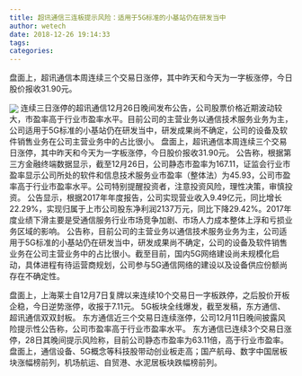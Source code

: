 ```yaml
---
title: 超讯通信三连板提示风险：适用于5G标准的小基站仍在研发当中
author: wetech
date: 2018-12-26 19:14:33
tags: 
categories: 
---
```

盘面上，超讯通信本周连续三个交易日涨停，其中昨天和今天为一字板涨停，今日股价报收31.90元。
<!-- more -->
<img align="center" border="0" src="https://imgcdn.yicai.com/uppics/images/2018/12/ac35f2d014109496a06845a449483de6.jpg" />
连续三日涨停的超讯通信12月26日晚间发布公告，公司股票价格近期波动较大，市盈率高于行业市盈率水平。目前公司的主营业务以通信技术服务业务为主，公司适用于5G标准的小基站仍在研发当中，研发成果尚不确定，公司的设备及软件销售业务在公司主营业务中的占比很小。
盘面上，超讯通信本周连续三个交易日涨停，其中昨天和今天为一字板涨停，今日股价报收31.90元。
公告称，根据第三方金融终端数据显示，截至12月26日，公司静态市盈率为167.11，证监会行业市盈率显示公司所处的软件和信息技术服务业市盈率（整体法）为45.93，公司市盈率高于行业市盈率水平。公司特别提醒投资者，注意投资风险，理性决策，审慎投资。
公告显示，根据2017年年度报告，公司实现营业收入9.49亿元，同比增长22.29%，实现归属于上市公司股东净利润2137万元，同比下降29.42%。2017年度业绩下滑主要是受通信服务行业市场竞争加剧、市场人力成本整体上浮和亏损业务区域的影响。
公告称，目前公司的主营业务以通信技术服务业务为主，公司适用于5G标准的小基站仍在研发当中，研发成果尚不确定，公司的设备及软件销售业务在公司主营业务中的占比很小。截至目前，国内5G网络建设尚未规模化启动，具体进程有待运营商规划，公司参与5G通信网络的建设以及设备供应份额尚存在不确定性。
 
 
盘面上，上海莱士自12月7日复牌以来连续10个交易日一字板跌停，之后股价开板企稳，今日逆势涨停，收报于7.11元。
5G板块全线爆发，截至发稿，东方通信、超讯通信双双封板。
东方通信近三个交易日连续涨停，公司12月11日晚间披露风险提示性公告称，公司市盈率高于行业市盈率水平。
东方通信已连续3个交易日涨停，28日其晚间提示风险称，目前公司静态市盈率为63.11倍，高于行业市盈率。
盘面上，通信设备、5G概念等科技股带动创业板走高；国产航母、数字中国居板块涨幅榜前列，机场航运、自贸港、水泥居板块跌幅榜前列。
